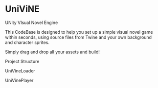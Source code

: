 # UniViNE
UNity VIsual Novel Engine

This CodeBase is designed to help you set up a simple visual novel game within seconds, using source files from Twine and your own background and character sprites.

Simply drag and drop all your assets and build!

Project Structure

UniVineLoader

UniVinePlayer
